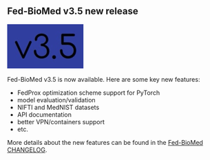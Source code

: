 ## Fed-BioMed v3.5 new release

![v3.5](../assets/img/v3.5.jpg#img-centered-sm)

Fed-BioMed v3.5 is now available. Here are some key new features:

- FedProx optimization scheme support for PyTorch
- model evaluation/validation
- NIFTI and MedNIST datasets
- API documentation
- better VPN/containers support
- etc.

More details about the new features can be found in the [Fed-BioMed CHANGELOG](https://gitlab.inria.fr/fedbiomed/fedbiomed/-/blob/v3.5/CHANGELOG.md).

